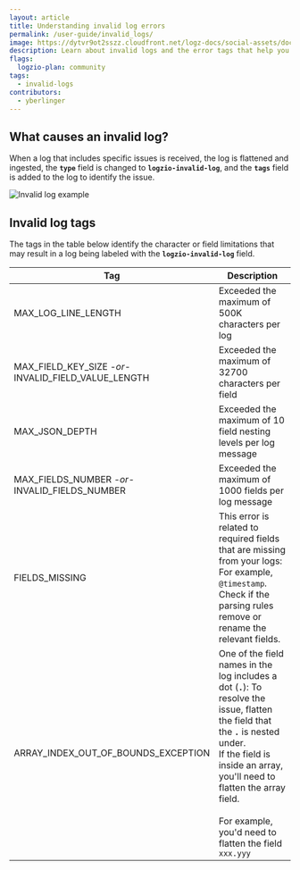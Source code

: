```yaml
---
layout: article
title: Understanding invalid log errors
permalink: /user-guide/invalid_logs/
image: https://dytvr9ot2sszz.cloudfront.net/logz-docs/social-assets/docs-social.jpg
description: Learn about invalid logs and the error tags that help you resolve issues
flags:
  logzio-plan: community
tags:
  - invalid-logs
contributors:
  - yberlinger
---
```


## What causes an invalid log? 

When a log that includes specific issues is received, the log is flattened and ingested, the **`type`** field is changed to **`logzio-invalid-log`**,  and the **`tags`** field is added to the log to identify the issue.

![Invalid log example](https://dytvr9ot2sszz.cloudfront.net/logz-docs/kibana/invalid_log_eg-dec2021.png)

## Invalid log tags

The tags in the table below identify the character or field limitations that may result in a log being labeled with the **`logzio-invalid-log`** field.

|Tag|Description|
|---|---|
| MAX_LOG_LINE_LENGTH | Exceeded the maximum of 500K characters per log|
| MAX_FIELD_KEY_SIZE *-or-*<br> INVALID_FIELD_VALUE_LENGTH | Exceeded the maximum of 32700 characters per field|
| MAX_JSON_DEPTH | Exceeded the maximum of 10 field nesting levels per log message |
| MAX_FIELDS_NUMBER *-or-*<br> INVALID_FIELDS_NUMBER | Exceeded the maximum of 1000 fields per log message|
| FIELDS_MISSING | This error is related to required fields that are missing from your logs: For example, `@timestamp`.<br> Check if the parsing rules remove or rename the relevant fields. |
| ARRAY_INDEX_OUT_OF_BOUNDS_EXCEPTION | One of the field names in the log includes a dot (**`.`**): To resolve the issue, flatten the field that the **`.`** is nested under. <br>If the field is inside an array, you'll need to flatten the array field. <br><br> For  example, you'd need to flatten the field `xxx.yyy` |

